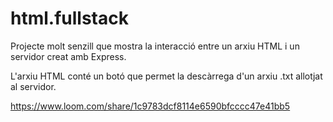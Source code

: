 # html.fullstack

Projecte molt senzill que mostra la interacció entre un arxiu HTML i un servidor creat amb Express.

L'arxiu HTML conté un botó que permet la descàrrega d'un arxiu .txt allotjat al servidor.

https://www.loom.com/share/1c9783dcf8114e6590bfcccc47e41bb5
